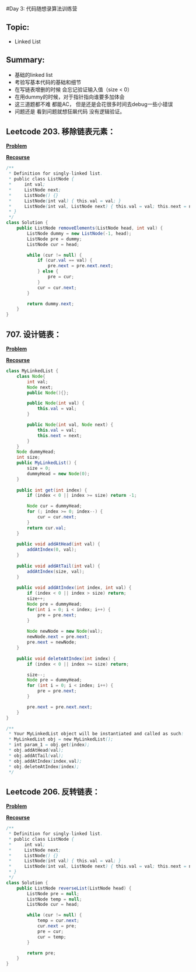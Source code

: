 #Day 3: 代码随想录算法训练营

## Topic:
- Linked List


## Summary:
- 基础的linked list
- 考验写基本代码的基础和细节
- 在写链表增删的时候 会忘记验证输入值（size < 0）
- 在用dummy的时候，对于指针指向谁要多加体会
- 这三道题都不难 都能AC， 但是还是会花很多时间去debug一些小错误
- 问题还是 看到问题就想狂飙代码 没有逻辑验证。 

## Leetcode 203. 移除链表元素：
**[Problem](https://leetcode.cn/problems/remove-linked-list-elements/description/)**

**[Recourse](https://programmercarl.com/0203.%E7%A7%BB%E9%99%A4%E9%93%BE%E8%A1%A8%E5%85%83%E7%B4%A0.html)**

``` java
/**
 * Definition for singly-linked list.
 * public class ListNode {
 *     int val;
 *     ListNode next;
 *     ListNode() {}
 *     ListNode(int val) { this.val = val; }
 *     ListNode(int val, ListNode next) { this.val = val; this.next = next; }
 * }
 */
class Solution {
    public ListNode removeElements(ListNode head, int val) {
        ListNode dummy = new ListNode(-1, head);
        ListNode pre = dummy;
        ListNode cur = head;

        while (cur != null) {
            if (cur.val == val) {
                pre.next = pre.next.next;
            } else {
                pre = cur;
            }
            cur = cur.next;
        }

        return dummy.next;
    }
}
```

## 707. 设计链表：
**[Problem](https://leetcode.cn/problems/design-linked-list/description/)**

**[Recourse](https://programmercarl.com/0707.%E8%AE%BE%E8%AE%A1%E9%93%BE%E8%A1%A8.html)**

``` java
class MyLinkedList {
    class Node{
        int val;
        Node next;
        public Node(){};

        public Node(int val) {
            this.val = val;
        }

        public Node(int val, Node next) {
            this.val = val;
            this.next = next;
        }
    }
    Node dummyHead;
    int size;
    public MyLinkedList() {
        size = 0;
        dummyHead = new Node(0);
    }
    
    public int get(int index) {
        if (index < 0 || index >= size) return -1;

        Node cur = dummyHead;
        for (; index >= 0; index--) {
            cur = cur.next;
        }
        return cur.val;
    }
    
    public void addAtHead(int val) {
        addAtIndex(0, val);
    }
    
    public void addAtTail(int val) {
        addAtIndex(size, val);
    }
    
    public void addAtIndex(int index, int val) {
        if (index < 0 || index > size) return;
        size++;
        Node pre = dummyHead;
        for(int i = 0; i < index; i++) {
            pre = pre.next;
        }
        
        Node newNode = new Node(val);
        newNode.next = pre.next;
        pre.next = newNode;
    }
    
    public void deleteAtIndex(int index) {
        if (index < 0 || index >= size) return;

        size--;
        Node pre = dummyHead;
        for (int i = 0; i < index; i++) {
            pre = pre.next;
        }

        pre.next = pre.next.next;
    }
}

/**
 * Your MyLinkedList object will be instantiated and called as such:
 * MyLinkedList obj = new MyLinkedList();
 * int param_1 = obj.get(index);
 * obj.addAtHead(val);
 * obj.addAtTail(val);
 * obj.addAtIndex(index,val);
 * obj.deleteAtIndex(index);
 */
```


## Leetcode 206. 反转链表：
**[Problem](https://leetcode.cn/problems/reverse-linked-list/description/)**

**[Recourse](https://programmercarl.com/0206.%E7%BF%BB%E8%BD%AC%E9%93%BE%E8%A1%A8.html)**

``` java
/**
 * Definition for singly-linked list.
 * public class ListNode {
 *     int val;
 *     ListNode next;
 *     ListNode() {}
 *     ListNode(int val) { this.val = val; }
 *     ListNode(int val, ListNode next) { this.val = val; this.next = next; }
 * }
 */
class Solution {
    public ListNode reverseList(ListNode head) {
        ListNode pre = null;
        ListNode temp = null;
        ListNode cur = head;

        while (cur != null) {
            temp = cur.next;
            cur.next = pre;
            pre = cur;
            cur = temp;
        }

        return pre;
    }
}

```